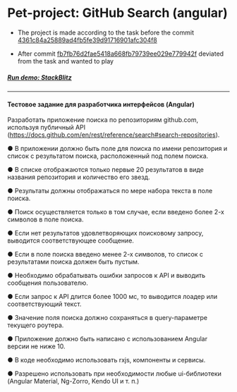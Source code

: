 # Pet-project: GitHub Search (angular)

 - The project is made according to the task before the commit [4361c84a25889ad4fb5fe39d91716901afc304f8](https://github.com/bezrukov-yuriy/pet-project-git/commit/4361c84a25889ad4fb5fe39d91716901afc304f8)

 - After commit [fb7fb76d2fae5418a668fb79739ee029e779942f](https://github.com/bezrukov-yuriy/pet-project-git/commit/fb7fb76d2fae5418a668fb79739ee029e779942f)  deviated from the task and wanted to play

 ##### [Run demo: StackBlitz](https://stackblitz.com/github/bezrukov-yuriy/pet-project-git)
  
---
#### Тестовое задание для разработчика интерфейсов (Angular)


Разработать приложение поиска по репозиториям github.com, используя публичный API (https://docs.github.com/en/rest/reference/search#search-repositories).



● В приложении должно быть поле для поиска по имени репозитория и список с
результатом поиска, расположенный под полем поиска.

● В списке отображаются только первые 20 результатов в виде названия
репозитория и количество его звезд.

● Результаты должны отображаться по мере набора текста в поле поиска.

● Поиск осуществляется только в том случае, если введено более 2-х символов в
поле поиска.

● Если нет результатов удовлетворяющих поисковому запросу, выводится
соответствующее сообщение.

● Если в поле поиска введено менее 2-х символов, то список с результатами поиска
должен быть пустым.

● Необходимо обрабатывать ошибки запросов к API и выводить сообщения
пользователю.

● Если запрос к API длится более 1000 мс, то выводится лоадер или
соответствующий текст.

● Значение поля поиска должно сохраняться в query-параметре текущего роутера.

● Приложение должно быть написано с использованием Angular версии не ниже 10.

● В коде необходимо использовать rxjs, компоненты и сервисы.

● Разрешено использовать при необходимости любые ui-библиотеки (Angular
Material, Ng-Zorro, Kendo UI и т. п.)
